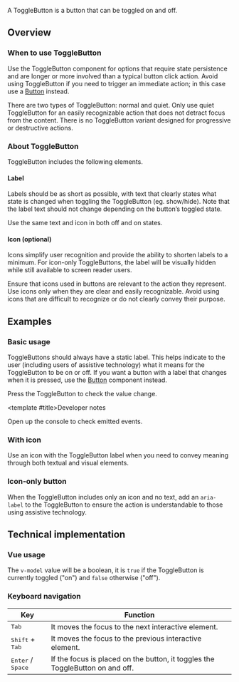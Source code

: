 <script setup>
import { CdxAccordion } from '@wikimedia/codex';
import CdxDocsConfigurableGeneric from '@/../src/components/configurable-generic/ConfigurableGeneric.vue';
import SingleButton from '@/../component-demos/toggle-button/examples/SingleButton.vue';
import ButtonWithIcon from '@/../component-demos/toggle-button/examples/ButtonWithIcon.vue';
import IconOnlyButton from '@/../component-demos/toggle-button/examples/IconOnlyButton.vue';

const controlsConfig = [
	{
		name: 'disabled',
		type: 'boolean'
	},
	{
		name: 'quiet',
		type: 'boolean'
	},
	{
		name: 'default',
		type: 'slot',
		default: 'Button text'
	}
];
</script>

A ToggleButton is a button that can be toggled on and off.

<cdx-demo-wrapper :controls-config="controlsConfig" :show-generated-code="true" generated-model-name="buttonValue">
<template v-slot:demo="{ propValues, slotValues }">
	<cdx-docs-configurable-generic v-bind="propValues">
	{{ slotValues.default }}
	</cdx-docs-configurable-generic>
</template>
</cdx-demo-wrapper>

## Overview

### When to use ToggleButton

Use the ToggleButton component for options that require state persistence and are longer or more
involved than a typical button click action. Avoid using ToggleButton if you need to trigger an
immediate action; in this case use a [Button](./button.md) instead.

There are two types of ToggleButton: normal and quiet. Only use quiet ToggleButton for an easily recognizable
action that does not detract focus from the content. There is no ToggleButton variant designed
for progressive or destructive actions.

### About ToggleButton

ToggleButton includes the following elements.

#### Label

Labels should be as short as possible, with text that clearly states what state is changed
when toggling the ToggleButton (eg. show/hide). Note that the label text should not change depending on
the button’s toggled state.

<cdx-demo-best-practices>

<cdx-demo-best-practice>Use the same text and icon in both off and on states.</cdx-demo-best-practice>

</cdx-demo-best-practices>

#### Icon (optional)

Icons simplify user recognition and provide the ability to shorten labels to a minimum. For icon-only ToggleButtons, the label will be visually hidden while still available to
screen reader users.

<cdx-demo-best-practices>

<cdx-demo-best-practice>Ensure that icons used in buttons are relevant to the action they represent.</cdx-demo-best-practice>
<cdx-demo-best-practice>Use icons only when they are clear and easily recognizable.</cdx-demo-best-practice>
<cdx-demo-best-practice type="dont">Avoid using icons that are difficult to recognize or do not clearly convey their purpose.</cdx-demo-best-practice>

</cdx-demo-best-practices>

## Examples

### Basic usage

ToggleButtons should always have a static label. This helps indicate to the user (including users
of assistive technology) what it means for the ToggleButton to be on or off. If you want a button with a
label that changes when it is pressed, use the [Button](./button.md) component instead.

Press the ToggleButton to check the value change.

<cdx-demo-wrapper>
<template v-slot:demo>
	<single-button />
</template>

<template v-slot:code>

:::code-group

<<< @/../component-demos/toggle-button/examples/SingleButton.vue [NPM]

<<< @/../component-demos/toggle-button/examples-mw/SingleButton.vue [MediaWiki]

:::

</template>
</cdx-demo-wrapper>

<cdx-accordion>

<template #title>Developer notes</template>

Open up the console to check emitted events.

</cdx-accordion>

### With icon

Use an icon with the ToggleButton label when you need to convey meaning through both textual and visual elements.

<cdx-demo-wrapper>
<template v-slot:demo>
	<button-with-icon />
</template>

<template v-slot:code>

:::code-group

<<< @/../component-demos/toggle-button/examples/ButtonWithIcon.vue [NPM]

<<< @/../component-demos/toggle-button/examples-mw/ButtonWithIcon.vue [MediaWiki]

:::

</template>
</cdx-demo-wrapper>

### Icon-only button

When the ToggleButton includes only an icon and no text,  add an `aria-label` to the ToggleButton
to ensure the action is understandable to those using assistive technology.

<cdx-demo-wrapper>
<template v-slot:demo>
	<icon-only-button />
</template>

<template v-slot:code>

:::code-group

<<< @/../component-demos/toggle-button/examples/IconOnlyButton.vue [NPM]

<<< @/../component-demos/toggle-button/examples-mw/IconOnlyButton.vue [MediaWiki]

:::

</template>
</cdx-demo-wrapper>

## Technical implementation

### Vue usage

The `v-model` value will be a boolean, it is `true` if the ToggleButton is currently toggled ("on")
and `false` otherwise ("off").

### Keyboard navigation

| Key | Function |
| -- | -- |
| <kbd>Tab</kbd> | It moves the focus to the next interactive element. |
| <kbd>Shift</kbd> + <kbd>Tab</kbd> | It moves the focus to the previous interactive element. |
| <kbd>Enter</kbd> / <kbd>Space</kbd> | If the focus is placed on the button, it toggles the ToggleButton on and off. |